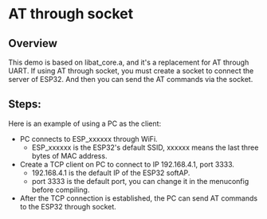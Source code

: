 # AT through socket

## Overview
This demo is based on libat_core.a, and it's a replacement for AT through UART. If using AT through socket, you must create a socket to connect the server of  ESP32. And then you can send the AT commands via the socket.

## Steps:
Here is an example of using a PC as the client:
* PC connects to ESP_xxxxxx through WiFi.
    - ESP_xxxxxx is the ESP32's default SSID, xxxxxx means the last three bytes of MAC address.
* Create a TCP client on PC to connect to IP 192.168.4.1, port 3333.
    - 192.168.4.1 is the default IP of the ESP32 softAP.
    - port 3333 is the default port, you can change it in the menuconfig before compiling.
* After the TCP connection is established, the PC can send AT commands to the ESP32 through socket.

